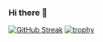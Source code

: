 ### Hi there 👋
[![GitHub Streak](https://streak-stats.demolab.com?user=BUCH696&theme=codestackr&hide_border=&border_radius=5&card_width=512)](https://git.io/streak-stats)
[![trophy](https://github-profile-trophy.vercel.app/?BUCH696=ryo-ma)](https://github.com/ryo-ma/github-profile-trophy)
